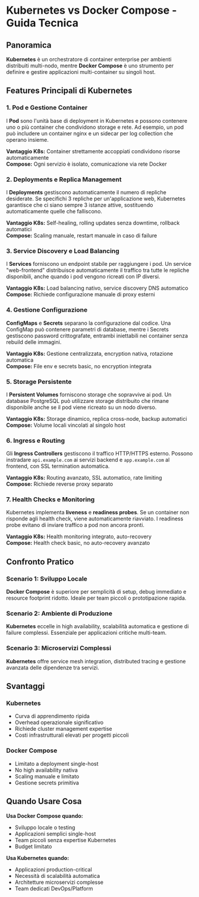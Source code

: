 # Kubernetes vs Docker Compose - Guida Tecnica

## Panoramica

**Kubernetes** è un orchestratore di container enterprise per ambienti distribuiti multi-nodo, mentre **Docker Compose** è uno strumento per definire e gestire applicazioni multi-container su singoli host.

## Features Principali di Kubernetes

### 1. Pod e Gestione Container

I **Pod** sono l'unità base di deployment in Kubernetes e possono contenere uno o più container che condividono storage e rete. Ad esempio, un pod può includere un container nginx e un sidecar per log collection che operano insieme.

**Vantaggio K8s:** Container strettamente accoppiati condividono risorse automaticamente  
**Compose:** Ogni servizio è isolato, comunicazione via rete Docker

### 2. Deployments e Replica Management

I **Deployments** gestiscono automaticamente il numero di repliche desiderate. Se specifichi 3 repliche per un'applicazione web, Kubernetes garantisce che ci siano sempre 3 istanze attive, sostituendo automaticamente quelle che falliscono.

**Vantaggio K8s:** Self-healing, rolling updates senza downtime, rollback automatici  
**Compose:** Scaling manuale, restart manuale in caso di failure

### 3. Service Discovery e Load Balancing

I **Services** forniscono un endpoint stabile per raggiungere i pod. Un service "web-frontend" distribuisce automaticamente il traffico tra tutte le repliche disponibili, anche quando i pod vengono ricreati con IP diversi.

**Vantaggio K8s:** Load balancing nativo, service discovery DNS automatico  
**Compose:** Richiede configurazione manuale di proxy esterni

### 4. Gestione Configurazione

**ConfigMaps** e **Secrets** separano la configurazione dal codice. Una ConfigMap può contenere parametri di database, mentre i Secrets gestiscono password crittografate, entrambi iniettabili nei container senza rebuild delle immagini.

**Vantaggio K8s:** Gestione centralizzata, encryption nativa, rotazione automatica  
**Compose:** File env e secrets basic, no encryption integrata

### 5. Storage Persistente

I **Persistent Volumes** forniscono storage che sopravvive ai pod. Un database PostgreSQL può utilizzare storage distribuito che rimane disponibile anche se il pod viene ricreato su un nodo diverso.

**Vantaggio K8s:** Storage dinamico, replica cross-node, backup automatici  
**Compose:** Volume locali vincolati al singolo host

### 6. Ingress e Routing

Gli **Ingress Controllers** gestiscono il traffico HTTP/HTTPS esterno. Possono instradare `api.example.com` ai servizi backend e `app.example.com` al frontend, con SSL termination automatica.

**Vantaggio K8s:** Routing avanzato, SSL automatico, rate limiting  
**Compose:** Richiede reverse proxy separato

### 7. Health Checks e Monitoring

Kubernetes implementa **liveness** e **readiness probes**. Se un container non risponde agli health check, viene automaticamente riavviato. I readiness probe evitano di inviare traffico a pod non ancora pronti.

**Vantaggio K8s:** Health monitoring integrato, auto-recovery  
**Compose:** Health check basic, no auto-recovery avanzato

## Confronto Pratico

### Scenario 1: Sviluppo Locale

**Docker Compose** è superiore per semplicità di setup, debug immediato e resource footprint ridotto. Ideale per team piccoli o prototipazione rapida.

### Scenario 2: Ambiente di Produzione

**Kubernetes** eccelle in high availability, scalabilità automatica e gestione di failure complessi. Essenziale per applicazioni critiche multi-team.

### Scenario 3: Microservizi Complessi

**Kubernetes** offre service mesh integration, distributed tracing e gestione avanzata delle dipendenze tra servizi.

## Svantaggi

### Kubernetes

- Curva di apprendimento ripida
- Overhead operazionale significativo
- Richiede cluster management expertise
- Costi infrastrutturali elevati per progetti piccoli

### Docker Compose

- Limitato a deployment single-host
- No high availability nativa
- Scaling manuale e limitato
- Gestione secrets primitiva

## Quando Usare Cosa

**Usa Docker Compose quando:**

- Sviluppo locale o testing
- Applicazioni semplici single-host
- Team piccoli senza expertise Kubernetes
- Budget limitato

**Usa Kubernetes quando:**

- Applicazioni production-critical
- Necessità di scalabilità automatica
- Architetture microservizi complesse
- Team dedicati DevOps/Platform